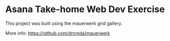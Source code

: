 # Asana Take-home Web Dev Exercise

This project was built using the mauerwerk grid gallery. 

More info: 
https://github.com/drcmda/mauerwerk

